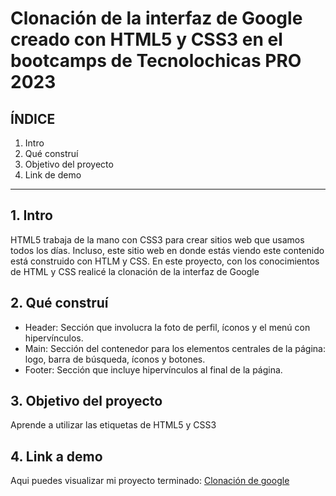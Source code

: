 # Clonación de la interfaz de Google creado con HTML5 y CSS3 en el bootcamps de Tecnolochicas PRO 2023


## ÍNDICE

1. Intro
2. Qué construí
3. Objetivo del proyecto
4. Link de demo

****

## 1. Intro
HTML5 trabaja de la mano con CSS3 para crear sitios web que usamos todos los días. Incluso, este sitio web en donde estás viendo este contenido está construido con HTLM y CSS. En este proyecto, con los conocimientos de HTML y CSS realicé la clonación de la interfaz de Google

## 2. Qué construí
* Header: Sección que involucra la foto de perfil, íconos y el menú con hipervínculos.
* Main: Sección del contenedor para los elementos centrales de la página: logo, barra de búsqueda, íconos y botones.
* Footer: Sección que incluye hipervínculos al final de la página.
  
## 3. Objetivo del proyecto
Aprende a utilizar las etiquetas de HTML5 y CSS3

## 4. Link a demo
Aqui puedes visualizar mi proyecto terminado: [Clonación de google](https://timely-manatee-5243f0.netlify.app/)
